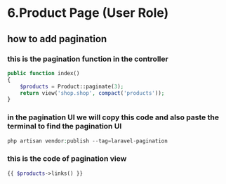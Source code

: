 # 6.Product Page (User Role)

## how to add pagination

### this is the pagination function in the controller

```php
public function index()
{
    $products = Product::paginate(3);
    return view('shop.shop', compact('products'));
}
```

### in the pagination UI we will copy this code and also paste the terminal to find the pagination UI

```php
php artisan vendor:publish --tag=laravel-pagination
```

### this is the code of pagination view

```php
{{ $products->links() }}
```

